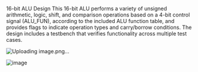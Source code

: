 16-bit ALU Design
This 16-bit ALU performs a variety of unsigned arithmetic, logic, shift, and comparison operations based on a 4-bit control signal (ALU_FUN), according to the included ALU function table, and provides flags to indicate operation types and carry/borrow conditions. The design includes a testbench that verifies functionality across multiple test cases.


![Uploading image.png…]()


![image](https://github.com/user-attachments/assets/a33b0d2a-0bd0-421b-a8b4-f506007fc160)
